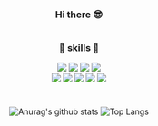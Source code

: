 ### <div align="center">Hi there 😎</div>
#
### <div align="center"> 💪 skills 💪 </div>
<div display="flex" align="center">
  <img src="https://img.shields.io/badge/HTML5-E34F26?style=flat-square&logo=HTML5&logoColor=white">
  <img src="https://img.shields.io/badge/CSS3-1572B6?style=flat-square&logo=CSS3&logoColor=white">
    <img src="https://img.shields.io/badge/Python-3776AB?style=flat-square&logo=Python&logoColor=white">
  <img src="https://img.shields.io/badge/Java-007396?style=flat-square&logo=Java&logoColor=white">
  <br>
  <img src="https://img.shields.io/badge/JavaScript-F7DF1E?style=flat-square&logo=JavaScript&logoColor=white">
  <img src="https://img.shields.io/badge/jquery-0769AD?style=flat-square&logo=jquery&logoColor=white">
  <img src="https://img.shields.io/badge/react-61DAFB?style=flat-square&logo=react&logoColor=black">
  <img src="https://img.shields.io/badge/oracle-F80000?style=flat-square&logo=oracle&logoColor=white">
  <img src="https://img.shields.io/badge/mysql-4479A1?style=flat-squaree&logo=mysql&logoColor=white">
</div>

#
<div align="center">

  ![Anurag's github stats](https://github-readme-stats.vercel.app/api?username=jinseoyoung2&show_icons=true&theme=buefy)
  ![Top Langs](https://github-readme-stats.vercel.app/api/top-langs/?username=jinseoyoung2&layout=compact&theme=buefy)
 
</div>
